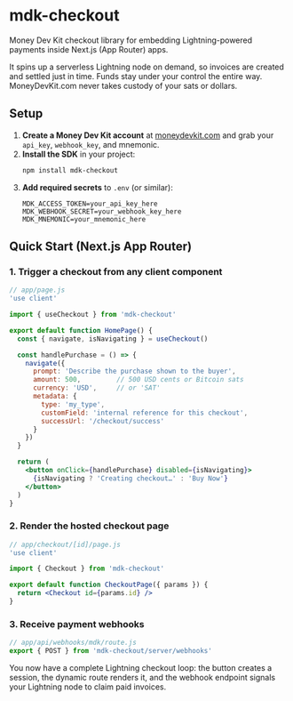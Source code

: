 # mdk-checkout

Money Dev Kit checkout library for embedding Lightning-powered payments inside Next.js (App Router) apps.

It spins up a serverless Lightning node on demand, so invoices are created and settled just in time. Funds stay under your control the entire way. MoneyDevKit.com never takes custody of your sats or dollars.

## Setup
1. **Create a Money Dev Kit account** at [moneydevkit.com](https://moneydevkit.com) and grab your `api_key`, `webhook_key`, and mnemonic.
2. **Install the SDK** in your project:
   ```bash
   npm install mdk-checkout
   ```
3. **Add required secrets** to `.env` (or similar):
   ```env
   MDK_ACCESS_TOKEN=your_api_key_here
   MDK_WEBHOOK_SECRET=your_webhook_key_here
   MDK_MNEMONIC=your_mnemonic_here
   ```

## Quick Start (Next.js App Router)
### 1. Trigger a checkout from any client component
```jsx
// app/page.js
'use client'

import { useCheckout } from 'mdk-checkout'

export default function HomePage() {
  const { navigate, isNavigating } = useCheckout()

  const handlePurchase = () => {
    navigate({
      prompt: 'Describe the purchase shown to the buyer',
      amount: 500,         // 500 USD cents or Bitcoin sats
      currency: 'USD',     // or 'SAT'
      metadata: {
        type: 'my_type',
        customField: 'internal reference for this checkout',
        successUrl: '/checkout/success'
      }
    })
  }

  return (
    <button onClick={handlePurchase} disabled={isNavigating}>
      {isNavigating ? 'Creating checkout…' : 'Buy Now'}
    </button>
  )
}
```

### 2. Render the hosted checkout page
```jsx
// app/checkout/[id]/page.js
'use client'

import { Checkout } from 'mdk-checkout'

export default function CheckoutPage({ params }) {
  return <Checkout id={params.id} />
}
```

### 3. Receive payment webhooks
```js
// app/api/webhooks/mdk/route.js
export { POST } from 'mdk-checkout/server/webhooks'
```

You now have a complete Lightning checkout loop: the button creates a session, the dynamic route renders it, and the webhook endpoint signals your Lightning node to claim paid invoices.
